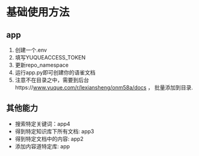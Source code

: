 # 基础使用方法
## app
1. 创建一个.env
2. 填写YUQUEACCESS_TOKEN
3. 更新repo_namespace
4. 运行app.py即可创建你的语雀文档
5. 注意不在目录之中，需要到后台https://www.yuque.com/r/lexiansheng/onm58a/docs ， 批量添加到目录.

## 其他能力
 - 搜索特定关键词：app4
 - 得到特定知识库下所有文档: app3
 - 得到特定文档中的内容: app2
 - 添加内容道特定库: app